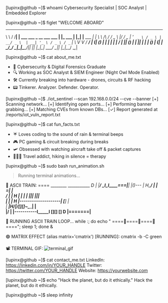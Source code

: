 [lupinx@github ~]$ whoami
Cybersecurity Specialist | SOC Analyst | Embedded Explorer

[lupinx@github ~]$ figlet "WELCOME ABOARD"
__        __   _                            _          _   _               _ 
\ \      / /__| | ___ ___  _ __ ___   ___  | |_ ___   | |_| |__   ___   __| |
 \ \ /\ / / _ \ |/ __/ _ \| '_ ` _ \ / _ \ | __/ _ \  | __| '_ \ / _ \ / _` |
  \ V  V /  __/ | (_| (_) | | | | | |  __/ | || (_) | | |_| | | | (_) | (_| |
   \_/\_/ \___|_|\___\___/|_| |_| |_|\___|  \__\___/   \__|_| |_|\___/ \__,_|
                                                                             

[lupinx@github ~]$ cat about_me.txt
- 🧠 Cybersecurity & Digital Forensics Graduate
- 🔍 Working as SOC Analyst & SIEM Engineer (Night Owl Mode Enabled)
- 🛠️ Currently breaking into hardware - drones, circuits & RF hacking
- 📟 Tinkerer. Analyzer. Defender. Operator.

[lupinx@github ~]$ ./iot_sentinel --scan 192.168.0.0/24 --cve --banner
[+] Scanning network...
[+] Identifying open ports...
[+] Performing banner grabbing...
[+] Matching CVEs from known DBs...
[✓] Report generated at /reports/iot_vuln_report.txt

[lupinx@github ~]$ cat fun_facts.txt
- ☔ Loves coding to the sound of rain & terminal beeps
- 🎮 PC gaming & circuit breaking during breaks
- 🛩️ Obsessed with watching aircraft take off & packet captures
- 🚴🏻‍♂️ Travel addict, hiking in silence = therapy

[lupinx@github ~]$ sudo bash run_animation.sh
> Running terminal animations...

🧵 ASCII TRAIN:
     ====        ________                ___________ 
 _D _|  |_______/        \__I_I_____===__|_________|
  |(_)---  |   H\________/ |   |        =|___ ___|   
  /     |  |   H  |  |     |   |         ||_| |_||   
 |      |  |   H  |__--------------------| [___] |   
 | ________|___H__/__|_____/[][]~\_______|       |   
 |/ |   |-----------I_____I [][] []  D   |=======|__ 

🚀 RUNNING ASCII TRAIN LOOP...
while :; do echo "    ====🚂====🚃====🚃===="; sleep 1; done &

🟢 MATRIX EFFECT (alias matrix='cmatrix')
[RUNNING]:
cmatrix -b -C green

📽️ TERMINAL GIF:
![terminal_gif](https://raw.githubusercontent.com/ikismail/terminalizer/master/demo.gif)

[lupinx@github ~]$ cat contact_me.txt
LinkedIn:  https://linkedin.com/in/YOUR_HANDLE
Twitter:   https://twitter.com/YOUR_HANDLE
Website:   https://yourwebsite.com

[lupinx@github ~]$ echo "Hack the planet, but do it ethically."
Hack the planet, but do it ethically.

[lupinx@github ~]$ sleep infinity

